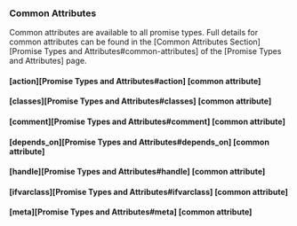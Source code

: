 ### Common Attributes

Common attributes are available to all promise types. Full details for common
attributes can be found in the [Common Attributes Section][Promise Types and
Attributes#common-attributes] of the [Promise Types and Attributes] page.

#### [action][Promise Types and Attributes#action] [common attribute]

#### [classes][Promise Types and Attributes#classes] [common attribute]

#### [comment][Promise Types and Attributes#comment] [common attribute]

####  [depends_on][Promise Types and Attributes#depends_on] [common attribute]

#### [handle][Promise Types and Attributes#handle] [common attribute]

#### [ifvarclass][Promise Types and Attributes#ifvarclass] [common attribute]

#### [meta][Promise Types and Attributes#meta] [common attribute]

